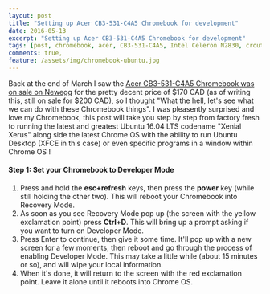 ```yaml
---
layout: post
title: "Setting up Acer CB3-531-C4A5 Chromebook for development"
date: 2016-05-13
excerpt: "Setting up Acer CB3-531-C4A5 Chromebook for development"
tags: [post, chromebook, acer, CB3-531-C4A5, Intel Celeron N2830, crouton, linux, ubuntu, xenial, development]
comments: true,
feature: /assets/img/chromebook-ubuntu.jpg
---
```


Back at the end of March I saw the [Acer CB3-531-C4A5 Chromebook was on sale on Newegg](http://www.newegg.ca/Product/Product.aspx?Item=N82E16834315227) for the pretty decent price of $170 CAD (as of writing this, still on sale for $200 CAD), so I thought "What the hell, let's see what we can do with these Chromebook things". I was pleasently surprised and love my Chromebook, this post will take you step by step from factory fresh to running the latest and greatest Ubuntu 16.04 LTS codename "Xenial Xerus" along side the latest Chrome OS with the ability to run Ubuntu Desktop (XFCE in this case) or even specific programs in a window within Chrome OS !
 
#### Step 1: Set your Chromebook to Developer Mode

1. Press and hold the **esc+refresh** keys, then press the **power** key (while still holding the other two). This will reboot your Chromebook into Recovery Mode.
2. As soon as you see Recovery Mode pop up (the screen with the yellow exclamation point) press **Ctrl+D**. This will bring up a prompt asking if you want to turn on Developer Mode.
3. Press Enter to continue, then give it some time. It'll pop up with a new screen for a few moments, then reboot and go through the process of enabling Developer Mode. This may take a little while (about 15 minutes or so), and will wipe your local information.
4. When it's done, it will return to the screen with the red exclamation point. Leave it alone until it reboots into Chrome OS.
